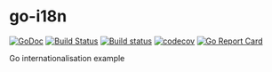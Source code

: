 # go-i18n


[![GoDoc](http://godoc.org/github.com/bvwells/go-18n?status.svg)](http://godoc.org/github.com/bvwells/go-i18n)
[![Build Status](https://travis-ci.org/bvwells/go-i18n.svg?branch=master)](https://travis-ci.org/bvwells/go-i18n)
[![Build status](https://ci.appveyor.com/api/projects/status/ea2u4hpy555b6ady?svg=true)](https://ci.appveyor.com/project/bvwells/go-i18n)
[![codecov](https://codecov.io/gh/bvwells/go-i18n/branch/master/graph/badge.svg)](https://codecov.io/gh/bvwells/go-i18n)
[![Go Report Card](https://goreportcard.com/badge/github.com/bvwells/go-i18n)](https://goreportcard.com/report/github.com/bvwells/go-i18n)

Go internationalisation example
